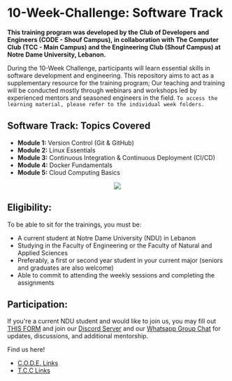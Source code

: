 # 10-Week-Challenge: Software Track

**This training program was developed by 
the Club of Developers and Engineers (CODE - Shouf Campus), 
in collaboration with The Computer Club (TCC - Main Campus) 
and the Engineering Club (Shouf Campus) at Notre Dame University, Lebanon.**

During the 10-Week Challenge, participants will learn essential skills in software development and engineering. 
This repository aims to act as a supplementary resource for the training program; Our teaching and training will be 
conducted mostly through webinars and workshops led by experienced mentors and seasoned engineers in the field.
```To access the learning material, please refer to the individual week folders.```

## Software Track: Topics Covered
- **Module 1:** Version Control (Git & GitHub)
- **Module 2:** Linux Essentials
- **Module 3:** Continuous Integration & Continuous Deployment (CI/CD)
- **Module 4:** Docker Fundamentals
- **Module 5:** Cloud Computing Basics

<div align="center">
  <img
      src="https://skillicons.dev/icons?i=git,github,linux,docker,aws"
      class="h-16"
  />
</div>

## Eligibility:
To be able to sit for the trainings, you must be:
- A current student at Notre Dame University (NDU) in Lebanon
- Studying in the Faculty of Engineering or the Faculty of Natural and Applied Sciences
- Preferably, a first or second year student in your current major (seniors and graduates are also welcome)
- Able to commit to attending the weekly sessions and completing the assignments

## Participation:
If you're a current NDU student and would like to join us, 
you may fill out [THIS FORM](https://forms.gle/RGdF2kmwAVVDyWQ66) and join our 
[Discord Server](https://discord.gg/kg95FjZZMQ) and our
[Whatsapp Group Chat](https://chat.whatsapp.com/FJJIKQKf0lW3ryFTWeHo5s) 
for updates, discussions, and additional mentorship.

Find us here!
- [C.O.D.E. Links](https://linktr.ee/CODE.NDU)
- [T.C.C Links](https://linktr.ee/nduthecomputerclub)
